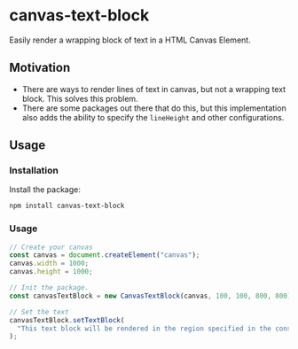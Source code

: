 # canvas-text-block

Easily render a wrapping block of text in a HTML Canvas Element.

## Motivation

- There are ways to render lines of text in canvas, but not a wrapping text block. This solves this problem.
- There are some packages out there that do this, but this implementation also adds the ability to specify the `lineHeight` and other configurations.

## Usage

### Installation

Install the package:

```bash
npm install canvas-text-block
```

### Usage

```js
// Create your canvas
const canvas = document.createElement("canvas");
canvas.width = 1000;
canvas.height = 1000;

// Init the package.
const canvasTextBlock = new CanvasTextBlock(canvas, 100, 100, 800, 800);

// Set the text
canvasTextBlock.setTextBlock(
  "This text block will be rendered in the region specified in the constructor above"
);
```
